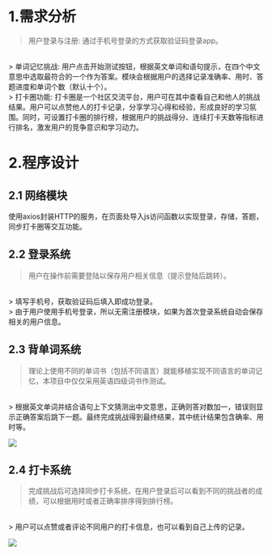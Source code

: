 # 1.需求分析
> 用户登录与注册: 通过手机号登录的方式获取验证码登录app。
</br>
> 单词记忆挑战:  用户点击开始测试按钮，根据英文单词和语句提示，在四个中文意思中选取最符合的一个作为答案。模块会根据用户的选择记录准确率、用时、答题进度和单词个数（默认十个）。
</br>
> 打卡圈功能: 打卡圈是一个社区交流平台，用户可在其中查看自己和他人的挑战结果。用户可以点赞他人的打卡记录，分享学习心得和经验，形成良好的学习氛围。同时，可设置打卡圈的排行榜，根据用户的挑战得分、连续打卡天数等指标进行排名，激发用户的竞争意识和学习动力。  

# 2.程序设计

## 2.1 网络模块
 使用axios封装HTTP的服务，在页面处导入js访问函数以实现登录，存储，答题，同步打卡圈等交互功能。

## 2.2 登录系统

 > 用户在操作前需要登陆以保存用户相关信息（提示登陆后跳转）。
</br>
 > 填写手机号，获取验证码后填入即成功登录。
</br>
 > 由于用户使用手机号登录，所以无需注册模块，如果为首次登录系统自动会保存相关的用户信息。

## 2.3 背单词系统
 > 理论上使用不同的单词书（包括不同语言）就能移植实现不同语言的单词记忆，本项目中仅仅采用英语四级词书作测试。
 </br>
 > 根据英文单词并结合语句上下文猜测出中文意思，正确则答对数加一，错误则显示正确答案后跳下一题。最终完成挑战得到最终结果，其中统计结果包含确率、用时等。

![](https://cdn.nlark.com/yuque/0/2025/png/46197141/1736927569096-96f3c7dc-7fa6-48c4-a79d-c8a317159a72.png)

## 2.4 打卡系统
  > 完成挑战后可选择同步打卡系统，在用户登录后可以看到不同的挑战者的成绩，可以根据用时或者正确率排序得到排行榜。
 </br>
  > 用户可以点赞或者评论不同用户的打卡信息，也可以看到自己上传的记录。

![](https://cdn.nlark.com/yuque/0/2025/png/46197141/1736927486765-97bd4ff0-819c-41ee-b5fe-75e3e31e46b4.png)
